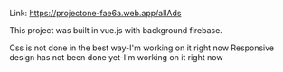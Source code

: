 Link: https://projectone-fae6a.web.app/allAds

This project was built in vue.js with background firebase.

Css is not done in the best way-I'm working on it right now Responsive design has not been done yet-I'm working on it right now
